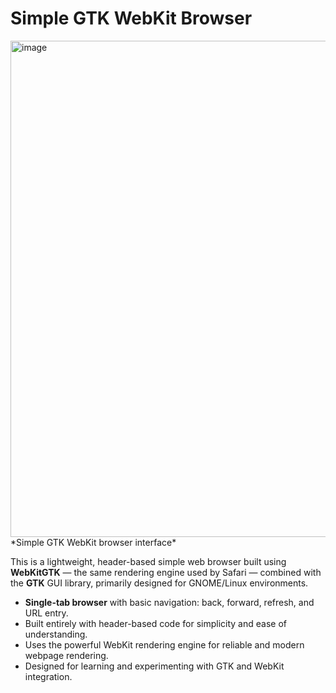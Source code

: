 # Simple GTK WebKit Browser
<img width="1229" height="794" alt="image" src="https://github.com/user-attachments/assets/844df3f4-8830-45b9-96d5-a3fa779c17c4" />
*Simple GTK WebKit browser interface*

This is a lightweight, header-based simple web browser built using **WebKitGTK** — the same rendering engine used by Safari — combined with the **GTK** GUI library, primarily designed for GNOME/Linux environments.

- **Single-tab browser** with basic navigation: back, forward, refresh, and URL entry.
- Built entirely with header-based code for simplicity and ease of understanding.
- Uses the powerful WebKit rendering engine for reliable and modern webpage rendering.
- Designed for learning and experimenting with GTK and WebKit integration.
